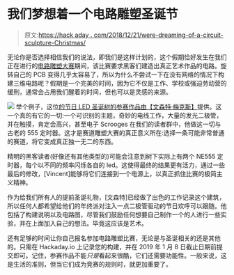 # 我们梦想着一个电路雕塑圣诞节

> 原文:[https://hack aday . com/2018/12/21/were-dreaming-of-a-circuit-sculpture-Christmas/](https://hackaday.com/2018/12/21/were-dreaming-of-a-circuit-sculpture-christmas/)

无论你是否选择相信我们的说法，即我们是这样计划的，这个假期恰好发生在我们正在进行的[电路雕塑大赛](https://hackaday.io/contest/162559-circuit-sculpture-contest)期间，该比赛要求黑客们建造出真正艺术作品的电路。旋转自己的 PCB 变得几乎太容易了，所以为什么不尝试一下在没有网络的情况下构建三维电路呢？假期是一个完美的时间，因为它不仅是工作、学校或强迫劳动营的缓刑，通常会占用我们醒着的时间，但也可以是灵感的来源。

[![](../Images/ba68bf08f30f9247dcd066a1d17e242c.png)](https://hackaday.com/wp-content/uploads/2018/12/wiretree_detail.jpg) 举个例子，这位[的节日 LED 圣诞树的参赛作品由【文森特·梅克斯】](https://hackaday.io/project/162741-ne555-christmas-tree)提供。这一个真的有它的一切:一个可识别的主题，奇妙的电线工作，大量的发光二极管，并在触摸，肯定会高兴，甚至电子 Scrooges 在我们的读者群中，他做这一切与古老的 555 定时器。这才是赛道雕塑大赛的真正意义所在:选择一条可能非常普通的赛道，将它变成真正独一无二的东西。

精明的黑客读者(好像还有其他类型的)可能会注意到树下实际上有两个 NE555 定时器，每个以不同的频率闪烁各自的 led。这使得最终的结果更有活力，通过一些最后的修改，[Vincent]能够将它们连接到一个电源上，以真正抓住比赛的极简主义精神。

作为给我们所有人的提前圣诞礼物，[文森特]已经做了出色的工作记录这个建筑，所以任何人都希望给他们的年终派对注入一点二极管驱动的节日欢呼可以跟随。他包括了构建说明以及电路图，尽管我们鼓励任何想要自己制作一个的人进行一些实验，并在上面加入自己的想法。毕竟这应该是艺术。

还有足够的时间让你自己报名参加电路雕塑比赛，无论是与圣诞相关的还是其他的。只需在 Hackaday.io 上记录您的构建，并在 2019 年 1 月 8 日截止日期前提交即可。记住，参赛作品不能*只是*看起来很酷，它们还需要功能性。一般来说，这是生活的准则，但当它们成为竞赛的规则时，就更加重要了。